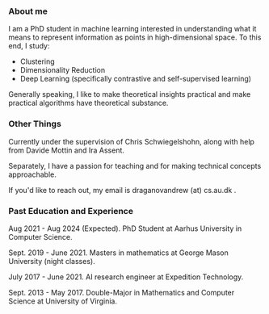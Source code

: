 ### About me

I am a PhD student in machine learning interested in understanding what it means to represent information as points in high-dimensional space. To this end, I study:
- Clustering
- Dimensionality Reduction
- Deep Learning (specifically contrastive and self-supervised learning)

Generally speaking, I like to make theoretical insights practical and make practical algorithms have theoretical substance.

### Other Things

Currently under the supervision of Chris Schwiegelshohn, along with help from Davide Mottin and Ira Assent.

Separately, I have a passion for teaching and for making technical concepts approachable.

If you'd like to reach out, my email is draganovandrew (at) cs.au.dk .

### Past Education and Experience

Aug 2021 - Aug 2024 (Expected). PhD Student at Aarhus University in Computer Science.

Sept. 2019 - June 2021. Masters in mathematics at George Mason University (night classes).

July 2017 - June 2021. AI research engineer at Expedition Technology.

Sept. 2013 - May 2017. Double-Major in Mathematics and Computer Science at University of Virginia.
